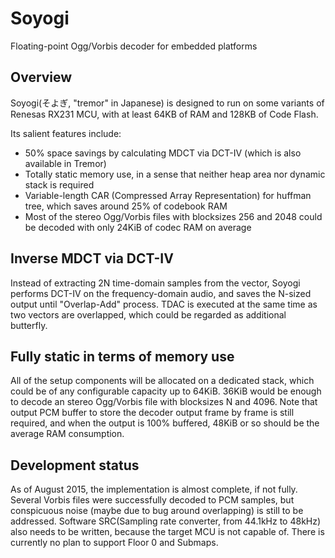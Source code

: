 # Soyogi
Floating-point Ogg/Vorbis decoder for embedded platforms

## Overview
Soyogi(そよぎ, "tremor" in Japanese) is designed to run on some variants of Renesas RX231 MCU,
with at least 64KB of RAM and 128KB of Code Flash.

Its salient features include:
* 50% space savings by calculating MDCT via DCT-IV (which is also available in Tremor)
* Totally static memory use, in a sense that neither heap area nor dynamic stack is required
* Variable-length CAR (Compressed Array Representation) for huffman tree, which saves around 25% of codebook RAM
* Most of the stereo Ogg/Vorbis files with blocksizes 256 and 2048 could be decoded with only 24KiB of codec RAM on average

## Inverse MDCT via DCT-IV
Instead of extracting 2N time-domain samples from the vector,
Soyogi performs DCT-IV on the frequency-domain audio,
and saves the N-sized output until "Overlap-Add" process.
TDAC is executed at the same time as two vectors are overlapped,
which could be regarded as additional butterfly.

## Fully static in terms of memory use
All of the setup components will be allocated on a dedicated stack,
which could be of any configurable capacity up to 64KiB.
36KiB would be enough to decode an stereo Ogg/Vorbis file with blocksizes N and 4096.
Note that output PCM buffer to store the decoder output frame by frame is still required,
and when the output is 100% buffered, 48KiB or so should be the average RAM consumption.

## Development status
As of August 2015, the implementation is almost complete, if not fully.
Several Vorbis files were successfully decoded to PCM samples,
but conspicuous noise (maybe due to bug around overlapping) is still to be addressed.
Software SRC(Sampling rate converter, from 44.1kHz to 48kHz) also needs to be written,
because the target MCU is not capable of.
There is currently no plan to support Floor 0 and Submaps.
